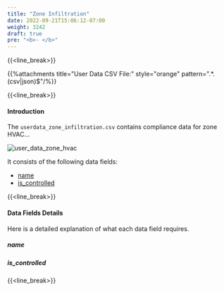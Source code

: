```yaml
---
title: "Zone Infiltration"
date: 2022-09-21T15:06:12-07:00
weight: 3242
draft: true
pre: "<b>- </b>"
---
```


{{<line_break>}}

{{%attachments title="User Data CSV File:" style="orange" pattern=".*\.(csv|json)$"/%}}

{{<line_break>}}

#### Introduction 

The `userdata_zone_infiltration.csv` contains compliance data for zone HVAC...

![user_data_zone_hvac](/BEM-for-PRM/user_guide/add_compliance_data/images/user_data_zone_hvac_sample.PNG?width=1000px&align=left&classes=border,alignLeft)

It consists of the following data fields: 
- [name](#name)
- [is_controlled]()

{{<line_break>}}

#### Data Fields Details

Here is a detailed explanation of what each data field requires. 

##### **name**

##### **is_controlled**

{{<line_break>}}

